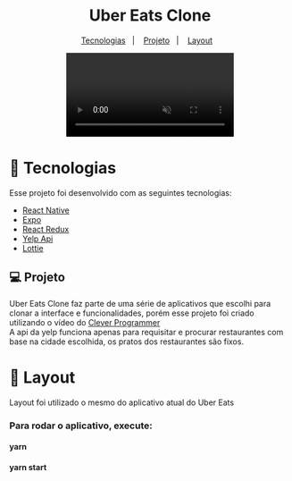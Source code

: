 
  
  <h1 align="center">
    Uber Eats Clone
</h1>

<p align="center">
  <a href="#tecnologias">Tecnologias</a>&nbsp;&nbsp;&nbsp;|&nbsp;&nbsp;&nbsp;
  <a href="#-projeto">Projeto</a>&nbsp;&nbsp;&nbsp;|&nbsp;&nbsp;&nbsp;
  <a href="#-layout">Layout</a>&nbsp;&nbsp;&nbsp;
</p>


<div  align="center">
<video autplay muted src="https://user-images.githubusercontent.com/67429807/163007258-3db07b11-9688-4569-be1b-82d1c6b4b4b0.mp4">

</div>

<h1 id="tecnologias"> 🚀 Tecnologias</h1>

Esse projeto foi desenvolvido com as seguintes tecnologias:

- [React Native ](https://nodejs.org/en/)
- [Expo](https://docs.expo.dev/)
- [React Redux](https://react-redux.js.org/)
- [Yelp Api](https://yelp.com/)
- [Lottie](https://airbnb.io/lottie/#/)
  
## 💻 Projeto
Uber Eats Clone faz parte de uma série de aplicativos que escolhi para clonar a interface e funcionalidades, porém esse projeto foi criado utilizando o vídeo do [Clever Programmer](https://www.youtube.com/watch?v=jmvbhuJXFow) <br/>
<span>A api da yelp funciona apenas para requisitar e procurar restaurantes com base na cidade escolhida, os pratos dos restaurantes são fixos.</span>

<h1>🔖 Layout</h1>
Layout foi utilizado o mesmo do aplicativo atual do Uber Eats

<h3>Para rodar o aplicativo, execute:</h3>
<h4>yarn</h4>
<h4>yarn start  </h4>

